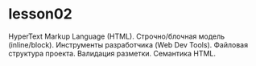 # lesson02
HyperText Markup Language (HTML). Строчно/блочная модель (inline/block). Инструменты разработчика (Web Dev Tools). Файловая структура проекта. Валидация разметки. Семантика HTML.
